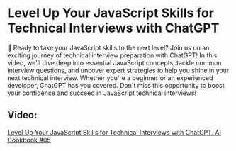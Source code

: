 # Level Up Your JavaScript Skills for Technical Interviews with ChatGPT	
🚀 Ready to take your JavaScript skills to the next level? Join us on an exciting journey of technical interview preparation with ChatGPT! In this video, we'll dive deep into essential JavaScript concepts, tackle common interview questions, and uncover expert strategies to help you shine in your next technical interview. Whether you're a beginner or an experienced developer, ChatGPT has you covered. Don't miss this opportunity to boost your confidence and succeed in JavaScript technical interviews! 


## Video:
[Level Up Your JavaScript Skills for Technical Interviews with ChatGPT. AI Cookbook #05](https://youtu.be/YjpdgS-7TAY?si=1scVsoo95Kpe0wKe)
